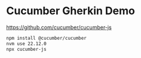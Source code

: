 # Cucumber Gherkin Demo

https://github.com/cucumber/cucumber-js

```bash
npm install @cucumber/cucumber
nvm use 22.12.0
npx cucumber-js

```

